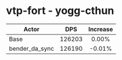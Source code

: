 # vtp-fort - yogg-cthun
| Actor | DPS | Increase |
|---|:---:|:---:|
|Base|126203|0.00%|
|bender_da_sync|126190|-0.01%|
